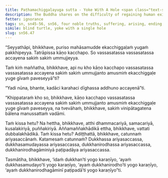 ```yaml
---
title: Paṭhamachiggaḷayuga sutta - Yoke With A Hole <span class="text-sm">(First)</span>
description: The Buddha shares on the difficulty of regaining human existence for an undiscerning person who has fallen into a lower realm.
fetter: ignorance
tags: sn, sn45-56, sn56, four noble truths, suffering, arising, ending, way of practice, path, simile, yoke, hole, blind turtle, lower realms
simile: blind turtle, yoke with a single hole
slug: sn56.47
---
```


“Seyyathāpi, bhikkhave, puriso mahāsamudde ekacchiggaḷaṁ yugaṁ pakkhipeyya. Tatrāpissa kāṇo kacchapo. So vassasatassa vassasatassa accayena sakiṁ sakiṁ ummujjeyya.

Taṁ kiṁ maññatha, bhikkhave, api nu kho kāṇo kacchapo vassasatassa vassasatassa accayena sakiṁ sakiṁ ummujjanto amusmiṁ ekacchiggaḷe yuge gīvaṁ paveseyyā”ti?

“Yadi nūna, bhante, kadāci karahaci dīghassa addhuno accayenā”ti.

“Khippataraṁ kho so, bhikkhave, kāṇo kacchapo vassasatassa vassasatassa accayena sakiṁ sakiṁ ummujjanto amusmiṁ ekacchiggaḷe yuge gīvaṁ paveseyya, na tvevāhaṁ, bhikkhave, sakiṁ vinipātagatena bālena manussattaṁ vadāmi.

Taṁ kissa hetu? Na hettha, bhikkhave, atthi dhammacariyā, samacariyā, kusalakiriyā, puññakiriyā. Aññamaññakhādikā ettha, bhikkhave, vattati dubbalakhādikā. Taṁ kissa hetu? Adiṭṭhattā, bhikkhave, catunnaṁ ariyasaccānaṁ. Katamesaṁ catunnaṁ? Dukkhassa ariyasaccassa, dukkhasamudayassa ariyasaccassa, dukkhanirodhassa ariyasaccassa, dukkhanirodhagāminiyā paṭipadāya ariyasaccassa.

Tasmātiha, bhikkhave, ‘idaṁ dukkhan’ti yogo karaṇīyo,
‘ayaṁ dukkhasamudayo’ti yogo karaṇīyo,
‘ayaṁ dukkhanirodho’ti yogo karaṇīyo,
‘ayaṁ dukkhanirodhagāminī paṭipadā’ti yogo karaṇīyo”ti.
